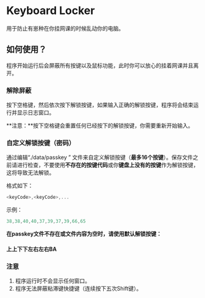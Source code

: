 # Keyboard Locker

用于防止有崽种在你挂网课的时候乱动你的电脑。

## 如何使用？

程序开始运行后会屏蔽所有按键以及鼠标功能，此时你可以放心的挂着网课并且离开。

### 解除屏蔽

按下空格键，然后依次按下解锁按键，如果输入正确的解锁按键，程序将会结束运行并显示日志窗口。

**注意：**按下空格键会重置任何已经按下的解锁按键，你需要重新开始输入。

### 自定义解锁按键（密码）

通过编辑“./data/passkey ” 文件来自定义解锁按键（**最多16个按键**）。保存文件之前请进行检查，不要使用**不存在的按键代码**或你**键盘上没有的按键**作为解锁按键，这将导致无法解锁。

格式如下：

```c++
<keyCode>,<keyCode>,...
```

示例：

```c++
38,38,40,40,37,39,37,39,66,65
```

**在passkey文件不存在或文件内容为空时，请使用默认解锁按键：**

#### 						上上下下左右左右BA

### 注意

1. 程序运行时不会显示任何窗口。
3. 程序无法屏蔽粘滞键快捷键（连续按下五次Shift键）。

